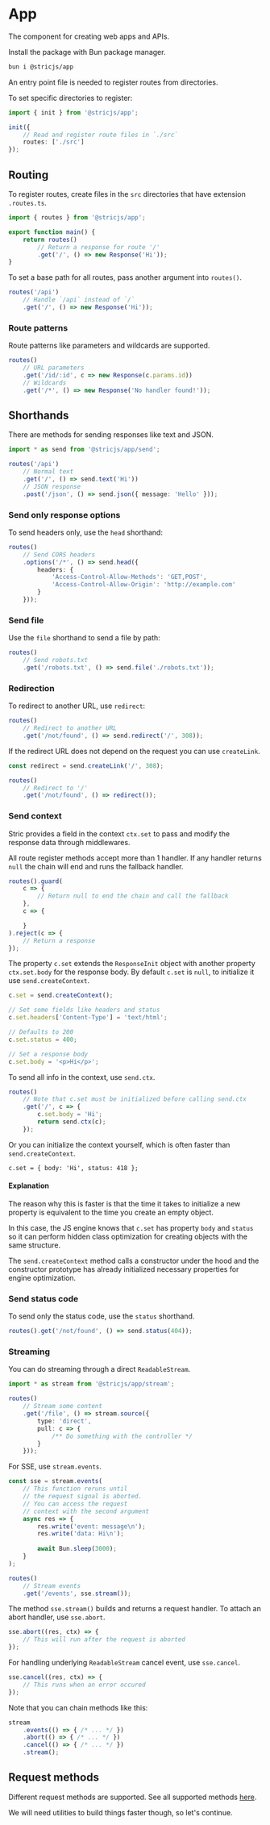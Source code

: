 # App
The component for creating web apps and APIs.

Install the package with Bun package manager.
```bash
bun i @stricjs/app
```

An entry point file is needed to register routes from directories.

To set specific directories to register:
```ts
import { init } from '@stricjs/app';

init({
    // Read and register route files in `./src`
    routes: ['./src']
});
```

## Routing

To register routes, create files in the `src` directories
that have extension `.routes.ts`.

```ts
import { routes } from '@stricjs/app';

export function main() {
    return routes()
        // Return a response for route '/'
        .get('/', () => new Response('Hi'));
}
```

To set a base path for all routes, pass another argument into `routes()`.
```ts
routes('/api')
    // Handle `/api` instead of `/`
    .get('/', () => new Response('Hi'));
```

### Route patterns
Route patterns like parameters and wildcards are supported.
```ts
routes()
    // URL parameters
    .get('/id/:id', c => new Response(c.params.id))
    // Wildcards
    .get('/*', () => new Response('No handler found!'));
```

## Shorthands

There are methods for sending responses like text and JSON.
```ts
import * as send from '@stricjs/app/send';

routes('/api')
    // Normal text
    .get('/', () => send.text('Hi'))
    // JSON response
    .post('/json', () => send.json({ message: 'Hello' }));
```

### Send only response options
To send headers only, use the `head` shorthand:
```ts
routes()
    // Send CORS headers
    .options('/*', () => send.head({  
        headers: {
            'Access-Control-Allow-Methods': 'GET,POST',
            'Access-Control-Allow-Origin': 'http://example.com'
        }
    }));
```

### Send file
Use the `file` shorthand to send a file by path:
```ts
routes()
    // Send robots.txt
    .get('/robots.txt', () => send.file('./robots.txt'));
```

### Redirection
To redirect to another URL, use `redirect`:
```ts
routes()
    // Redirect to another URL
    .get('/not/found', () => send.redirect('/', 308));
```

If the redirect URL does not depend on the request you can use `createLink`.
```ts
const redirect = send.createLink('/', 308);

routes()
    // Redirect to '/'
    .get('/not/found', () => redirect());
```

### Send context
Stric provides a field in the context `ctx.set` to pass
and modify the response data through middlewares.

All route register methods accept more than 1 handler. If any handler 
returns `null` the chain will end and runs the fallback handler.
```ts
routes().guard(
    c => {
        // Return null to end the chain and call the fallback
    },
    c => {

    }
).reject(c => {
    // Return a response
});
```

The property `c.set` extends the `ResponseInit` object with another property `ctx.set.body` for the response body.
By default `c.set` is `null`, to initialize it use `send.createContext`.
```ts
c.set = send.createContext();

// Set some fields like headers and status
c.set.headers['Content-Type'] = 'text/html';

// Defaults to 200
c.set.status = 400;

// Set a response body
c.set.body = '<p>Hi</p>';
```

To send all info in the context, use `send.ctx`.
```ts
routes()
    // Note that c.set must be initialized before calling send.ctx
    .get('/', c => {
        c.set.body = 'Hi';
        return send.ctx(c);
    });
```

Or you can initialize the context yourself, which is 
often faster than `send.createContext`.
```
c.set = { body: 'Hi', status: 418 };
```

#### Explanation
The reason why this is faster is that the time it takes 
to initialize a new property is equivalent to the time you 
create an empty object.

In this case, the JS engine knows that `c.set` has property
`body` and `status` so it can perform hidden class optimization
for creating objects with the same structure.

The `send.createContext` method calls a constructor under the hood 
and the constructor prototype has already initialized necessary properties
for engine optimization.

### Send status code
To send only the status code, use the `status` shorthand.
```ts
routes().get('/not/found', () => send.status(404));
```

### Streaming
You can do streaming through a direct `ReadableStream`.
```ts
import * as stream from '@stricjs/app/stream';

routes()
    // Stream some content
    .get('/file', () => stream.source({
        type: 'direct',
        pull: c => { 
            /** Do something with the controller */ 
        } 
    }));
```

For SSE, use `stream.events`.
```ts
const sse = stream.events(
    // This function reruns until 
    // the request signal is aborted. 
    // You can access the request 
    // context with the second argument
    async res => {
        res.write('event: message\n');
        res.write('data: Hi\n');
            
        await Bun.sleep(3000);
    }
);

routes()
    // Stream events
    .get('/events', sse.stream());
```

The method `sse.stream()` builds and returns a request handler.
To attach an abort handler, use `sse.abort`.
```ts
sse.abort((res, ctx) => {
    // This will run after the request is aborted
});
```

For handling underlying `ReadableStream` cancel event, use `sse.cancel`.
```ts
sse.cancel((res, ctx) => {
    // This runs when an error occured
});
```

Note that you can chain methods like this:
```ts
stream
    .events(() => { /* ... */ })
    .abort(() => { /* ... */ })
    .cancel(() => { /* ... */ })
    .stream();
```

## Request methods
Different request methods are supported. See all supported methods [here](https://github.com/bunsvr/app/blob/main/src/utils/methods.ts).

We will need utilities to build things faster though, so let's continue.
